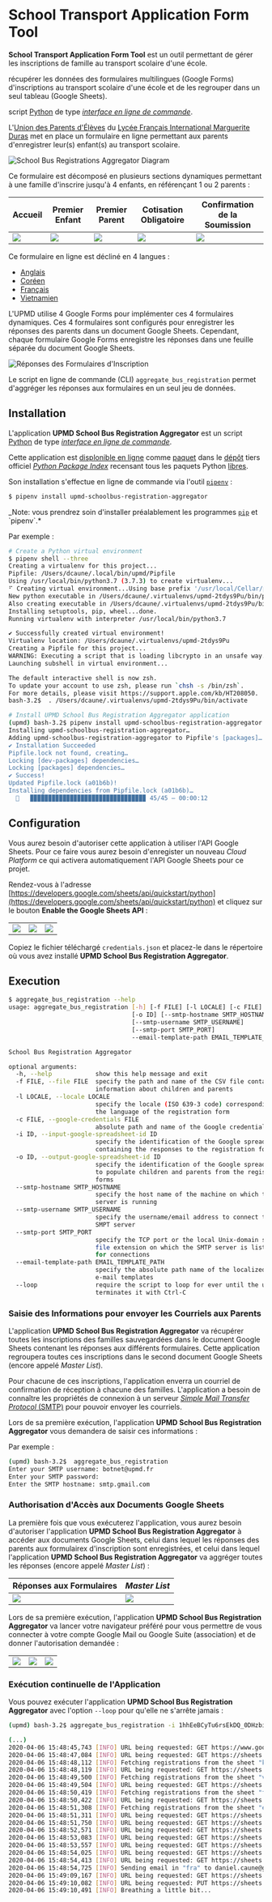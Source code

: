 # School Transport Application Form Tool

**School Transport Application Form Tool** est un outil permettant de gérer les inscriptions de famille au transport scolaire d'une école.


 
 
 
 récupérer les données des formulaires multilingues (Google Forms) d'inscriptions au transport scolaire d'une école et de les regrouper dans un seul tableau (Google Sheets).







 script [Python](https://fr.wikipedia.org/wiki/Python_(langage)) de type [_interface en ligne de commande_](https://fr.wikipedia.org/wiki/Interface_en_ligne_de_commande).


L'[Union des Parents d'Élèves](https://www.upmd.fr) du [Lycée Français International Marguerite Duras](http://lfiduras.com) met en place un formulaire en ligne permettant aux parents d'enregistrer leur(s) enfant(s) au transport scolaire.

![School Bus Registrations Aggregator Diagram](doc/school_bus_registrations_aggregator.png)

Ce formulaire est décomposé en plusieurs sections dynamiques permettant à une famille d'inscrire jusqu'à 4 enfants, en référençant 1 ou 2 parents :

| Accueil                                           | Premier Enfant                                    | Premier Parent                                    | Cotisation Obligatoire                            | Confirmation de la Soumission                     |
| ------------------------------------------------- | ------------------------------------------------- | ------------------------------------------------- | ------------------------------------------------- | ------------------------------------------------- |
| ![](doc/upmd_school_bus_registration_form_01.png) | ![](doc/upmd_school_bus_registration_form_02.png) | ![](doc/upmd_school_bus_registration_form_03.png) | ![](doc/upmd_school_bus_registration_form_04.png) | ![](doc/upmd_school_bus_registration_form_05.png) |

Ce formulaire en ligne est décliné en 4 langues :

- [Anglais](https://forms.gle/BPkmA9X2dGeuJmTX6)
- [Coréen](https://forms.gle/FE9iAGEfq4ksRCrY7)
- [Français](https://forms.gle/NH9g2W8xEXx3kBgd9)
- [Vietnamien](https://forms.gle/hSr5wPwrUGXqVuwr5)

L'UPMD utilise 4 Google Forms pour implémenter ces 4 formulaires dynamiques. Ces 4 formulaires sont configurés pour enregistrer les réponses des parents dans un document Google Sheets. Cependant, chaque formulaire Google Forms enregistre les réponses dans une feuille séparée du document Google Sheets.

![Réponses des Formulaires d'Inscription](doc/upmd_school_bus_registration_forms_response.png)

Le script en ligne de commande (CLI) `aggregate_bus_registration` permet d'aggréger les réponses aux formulaires en un seul jeu de données.

## Installation

L'application **UPMD School Bus Registration Aggregator** est un script [Python](https://fr.wikipedia.org/wiki/Python_(langage)) de type [_interface en ligne de commande_](https://fr.wikipedia.org/wiki/Interface_en_ligne_de_commande).

Cette application est [displonible en ligne](https://pypi.org/project/upmd-schoolbus-registration-aggregator/) comme [paquet](<https://fr.wikipedia.org/wiki/Paquet_(logiciel)>) dans le [dépôt](<https://fr.wikipedia.org/wiki/D%C3%A9p%C3%B4t_(informatique)>) tiers officiel [_Python Package Index_](https://pypi.org/) recensant tous les paquets Python [libres](https://fr.wikipedia.org/wiki/Logiciel_libre).

Son installation s'effectue en ligne de commande via l'outil [`pipenv`](https://pipenv.pypa.io/en/latest/) :

```bash
$ pipenv install upmd-schoolbus-registration-aggregator
```

_Note: vous prendrez soin d'installer préalablement les programmes [`pip`](https://en.wikipedia.org/wiki/Pip_(package*manager)) et `pipenv`.*

Par exemple :

```bash
# Create a Python virtual environment
$ pipenv shell --three
Creating a virtualenv for this project...
Pipfile: /Users/dcaune/.local/bin/upmd/Pipfile
Using /usr/local/bin/python3.7 (3.7.3) to create virtualenv...
⠋ Creating virtual environment...Using base prefix '/usr/local/Cellar/python/3.7.3/Frameworks/Python.framework/Versions/3.7'
New python executable in /Users/dcaune/.virtualenvs/upmd-2tdys9Pu/bin/python3.7
Also creating executable in /Users/dcaune/.virtualenvs/upmd-2tdys9Pu/bin/python
Installing setuptools, pip, wheel...done.
Running virtualenv with interpreter /usr/local/bin/python3.7

✔ Successfully created virtual environment!
Virtualenv location: /Users/dcaune/.virtualenvs/upmd-2tdys9Pu
Creating a Pipfile for this project...
WARNING: Executing a script that is loading libcrypto in an unsafe way. This will fail in a future version of macOS. Set the LIBRESSL_REDIRECT_STUB_ABORT=1 in the environment to force this into an error.
Launching subshell in virtual environment...

The default interactive shell is now zsh.
To update your account to use zsh, please run `chsh -s /bin/zsh`.
For more details, please visit https://support.apple.com/kb/HT208050.
bash-3.2$  . /Users/dcaune/.virtualenvs/upmd-2tdys9Pu/bin/activate

# Install UPMD School Bus Registration Aggregator application
(upmd) bash-3.2$ pipenv install upmd-schoolbus-registration-aggregator
Installing upmd-schoolbus-registration-aggregator…
Adding upmd-schoolbus-registration-aggregator to Pipfile's [packages]…
✔ Installation Succeeded
Pipfile.lock not found, creating…
Locking [dev-packages] dependencies…
Locking [packages] dependencies…
✔ Success!
Updated Pipfile.lock (a01b6b)!
Installing dependencies from Pipfile.lock (a01b6b)…
  🐍   ▉▉▉▉▉▉▉▉▉▉▉▉▉▉▉▉▉▉▉▉▉▉▉▉▉▉▉▉▉▉▉▉ 45/45 — 00:00:12
```

## Configuration

Vous aurez besoin d'autoriser cette application à utiliser l'API Google Sheets. Pour ce faire vous aurez besoin d'enregister un nouveau _Cloud Platform_ ce qui activera automatiquement l'API Google Sheets pour ce projet.

Rendez-vous à l'adresse [https://developers.google.com/sheets/api/quickstart/python](https://developers.google.com/sheets/api/quickstart/python) et cliquez sur le bouton **Enable the Google Sheets API** :

|                                              |                                              |                                              |
| -------------------------------------------- | -------------------------------------------- | -------------------------------------------- |
| ![](doc/enable_the_google_sheets_api_01.png) | ![](doc/enable_the_google_sheets_api_02.png) | ![](doc/enable_the_google_sheets_api_03.png) |

Copiez le fichier téléchargé `credentials.json` et placez-le dans le répertoire où vous avez installé **UPMD School Bus Registration Aggregator**.

## Execution

```bash
$ aggregate_bus_registration --help
usage: aggregate_bus_registration [-h] [-f FILE] [-l LOCALE] [-c FILE] [-i ID]
                                  [-o ID] [--smtp-hostname SMTP_HOSTNAME]
                                  [--smtp-username SMTP_USERNAME]
                                  [--smtp-port SMTP_PORT]
                                  --email-template-path EMAIL_TEMPLATE_PATH

School Bus Registration Aggregator

optional arguments:
  -h, --help            show this help message and exit
  -f FILE, --file FILE  specify the path and name of the CSV file containing
                        information about children and parents
  -l LOCALE, --locale LOCALE
                        specify the locale (ISO 639-3 code) corresponding to
                        the language of the registration form
  -c FILE, --google-credentials FILE
                        absolute path and name of the Google credentials file
  -i ID, --input-google-spreadsheet-id ID
                        specify the identification of the Google spreadsheet
                        containing the responses to the registration forms
  -o ID, --output-google-spreadsheet-id ID
                        specify the identification of the Google spreadsheet
                        to populate children and parents from the registration
                        forms
  --smtp-hostname SMTP_HOSTNAME
                        specify the host name of the machine on which the SMTP
                        server is running
  --smtp-username SMTP_USERNAME
                        specify the username/email address to connect to the
                        SMPT server
  --smtp-port SMTP_PORT
                        specify the TCP port or the local Unix-domain socket
                        file extension on which the SMTP server is listening
                        for connections
  --email-template-path EMAIL_TEMPLATE_PATH
                        specify the absolute path name of the localized HTML
                        e-mail templates
  --loop                require the script to loop for ever until the user
                        terminates it with Ctrl-C
```

### Saisie des Informations pour envoyer les Courriels aux Parents

L'application **UPMD School Bus Registration Aggregator** va récupérer toutes les inscriptions des familles sauvegardées dans le document Google Sheets contenant les réponses aux différents formulaires. Cette application regroupera toutes ces inscriptions dans le second document Google Sheets (encore appelé _Master List_).

Pour chacune de ces inscriptions, l'application enverra un courriel de confirmation de réception à chacune des familles. L'application a besoin de connaître les propriétés de connexion à un serveur [_Simple Mail Transfer Protocol_ (SMTP)](https://en.wikipedia.org/wiki/Simple_Mail_Transfer_Protocol) pour pouvoir envoyer les courriels.

Lors de sa première exécution, l'application **UPMD School Bus Registration Aggregator** vous demandera de saisir ces informations :

Par exemple :

```bash
(upmd) bash-3.2$  aggregate_bus_registration
Enter your SMTP username: botnet@upmd.fr
Enter your SMTP password:
Enter the SMTP hostname: smtp.gmail.com
```

### Authorisation d'Accès aux Documents Google Sheets

La première fois que vous exécuterez l'application, vous aurez besoin d'autoriser l'application **UPMD School Bus Registration Aggregator** à accéder aux documents Google Sheets, celui dans lequel les réponses des parents aux formulairex d'inscription sont enregistrées, et celui dans lequel l'application **UPMD School Bus Registration Aggregator** va aggréger toutes les réponses (encore appelé _Master List_) :

| Réponses aux Formulaires                                 | _Master List_                                          |
| -------------------------------------------------------- | ------------------------------------------------------ |
| ![](doc/upmd_school_bus_registration_forms_response.png) | ![](doc/upmd_school_bus_registrations_master_list.jpg) |

Lors de sa première exécution, l'application **UPMD School Bus Registration Aggregator** va lancer votre navigateur préféré pour vous permettre de vous connecter à votre compte Google Mail ou Google Suite (association) et de donner l'autorisation demandée :

|                               |                               |                               |
| ----------------------------- | ----------------------------- | ----------------------------- |
| ![](doc/google_oauth2_01.png) | ![](doc/google_oauth2_02.png) | ![](doc/google_oauth2_03.png) |

### Exécution continuelle de l'Application

Vous pouvez exécuter l'application **UPMD School Bus Registration Aggregator** avec l'option `--loop` pour qu'elle ne s'arrête jamais :

```bash
(upmd) bash-3.2$ aggregate_bus_registration -i 1hhEeBCyTu6rsEkDQ_0DHzbizdLvNh2SP5hsgZk0YLxs -o 1bXoZDpq8g9D0lewfn8MRxIOR0-IWsJ9gUbG1vL1JZXU --loop

(...)
2020-04-06 15:48:45,743 [INFO] URL being requested: GET https://www.googleapis.com/discovery/v1/apis/sheets/v4/rest
2020-04-06 15:48:47,084 [INFO] URL being requested: GET https://sheets.googleapis.com/v4/spreadsheets/1hhEeBCyTu6rsEkDQ_0DHzbizdLvNh2SP5hsgZk0YLxs?alt=json
2020-04-06 15:48:48,112 [INFO] Fetching registrations from the sheet "kor"...
2020-04-06 15:48:48,119 [INFO] URL being requested: GET https://sheets.googleapis.com/v4/spreadsheets/1hhEeBCyTu6rsEkDQ_0DHzbizdLvNh2SP5hsgZk0YLxs/values/kor%21A2%3AAF?alt=json
2020-04-06 15:48:49,500 [INFO] Fetching registrations from the sheet "vie"...
2020-04-06 15:48:49,504 [INFO] URL being requested: GET https://sheets.googleapis.com/v4/spreadsheets/1hhEeBCyTu6rsEkDQ_0DHzbizdLvNh2SP5hsgZk0YLxs/values/vie%21A2%3AAF?alt=json
2020-04-06 15:48:50,419 [INFO] Fetching registrations from the sheet "fra"...
2020-04-06 15:48:50,422 [INFO] URL being requested: GET https://sheets.googleapis.com/v4/spreadsheets/1hhEeBCyTu6rsEkDQ_0DHzbizdLvNh2SP5hsgZk0YLxs/values/fra%21A2%3AAF?alt=json
2020-04-06 15:48:51,308 [INFO] Fetching registrations from the sheet "eng"...
2020-04-06 15:48:51,311 [INFO] URL being requested: GET https://sheets.googleapis.com/v4/spreadsheets/1hhEeBCyTu6rsEkDQ_0DHzbizdLvNh2SP5hsgZk0YLxs/values/eng%21A2%3AAF?alt=json
2020-04-06 15:48:51,750 [INFO] URL being requested: GET https://sheets.googleapis.com/v4/spreadsheets/1bXoZDpq8g9D0lewfn8MRxIOR0-IWsJ9gUbG1vL1JZXU?alt=json
2020-04-06 15:48:52,571 [INFO] URL being requested: GET https://sheets.googleapis.com/v4/spreadsheets/1bXoZDpq8g9D0lewfn8MRxIOR0-IWsJ9gUbG1vL1JZXU/values/Children%20%26%20Parents%21A3%3AM?alt=json
2020-04-06 15:48:53,083 [INFO] URL being requested: GET https://sheets.googleapis.com/v4/spreadsheets/1bXoZDpq8g9D0lewfn8MRxIOR0-IWsJ9gUbG1vL1JZXU?alt=json
2020-04-06 15:48:53,557 [INFO] URL being requested: GET https://sheets.googleapis.com/v4/spreadsheets/1bXoZDpq8g9D0lewfn8MRxIOR0-IWsJ9gUbG1vL1JZXU/values/Children%20%26%20Parents%21A1%3AA?alt=json
2020-04-06 15:48:54,025 [INFO] URL being requested: GET https://sheets.googleapis.com/v4/spreadsheets/1bXoZDpq8g9D0lewfn8MRxIOR0-IWsJ9gUbG1vL1JZXU/values/Children%20%26%20Parents%21A9%3AM9?alt=json
2020-04-06 15:48:54,413 [INFO] URL being requested: GET https://sheets.googleapis.com/v4/spreadsheets/1bXoZDpq8g9D0lewfn8MRxIOR0-IWsJ9gUbG1vL1JZXU/values/Children%20%26%20Parents%21A10%3AM10?alt=json
2020-04-06 15:48:54,725 [INFO] Sending email in "fra" to daniel.caune@gmail.com...
2020-04-06 15:49:09,167 [INFO] URL being requested: GET https://sheets.googleapis.com/v4/spreadsheets/1bXoZDpq8g9D0lewfn8MRxIOR0-IWsJ9gUbG1vL1JZXU?alt=json
2020-04-06 15:49:10,082 [INFO] URL being requested: PUT https://sheets.googleapis.com/v4/spreadsheets/1bXoZDpq8g9D0lewfn8MRxIOR0-IWsJ9gUbG1vL1JZXU/values/Children%20%26%20Parents%21A10?valueInputOption=RAW&alt=json
2020-04-06 15:49:10,491 [INFO] Breathing a little bit...
```
